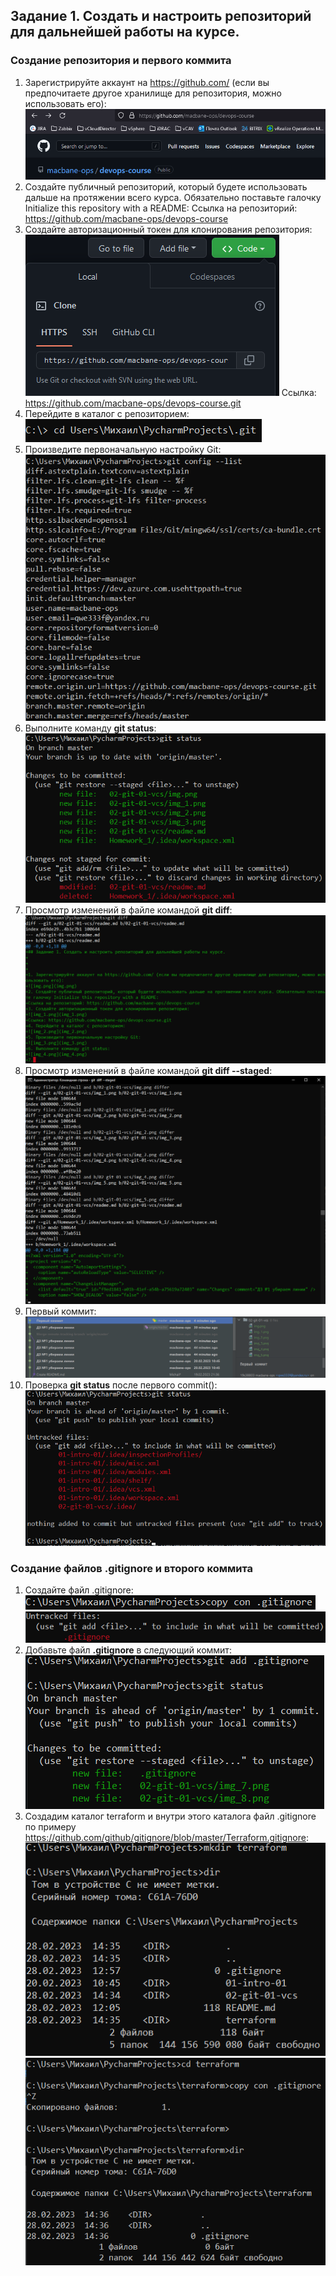 ## Задание 1. Создать и настроить репозиторий для дальнейшей работы на курсе.

### Создание репозитория и первого коммита

1. Зарегистрируйте аккаунт на https://github.com/ (если вы предпочитаете другое хранилище для репозитория, можно использовать его):
![img.png](img.png)
2. Создайте публичный репозиторий, который будете использовать дальше на протяжении всего курса. Обязательно поставьте галочку Initialize this repository with a README:
Ссылка на репозиторий: https://github.com/macbane-ops/devops-course
3. Создайте авторизационный токен для клонирования репозитория:
![img_1.png](img_1.png)
Ссылка: https://github.com/macbane-ops/devops-course.git
4. Перейдите в каталог с репозиторием:
![img_2.png](img_2.png)
5. Произведите первоначальную настройку Git:
![img_3.png](img_3.png)
6. Выполните команду **git status**:
![img_4.png](img_4.png)
7. Просмотр изменений в файле командой **git diff**:
![img_5.png](img_5.png)
8. Просмотр изменений в файле командой **git diff --staged**:
![img_6.png](img_6.png)
9. Первый коммит:
![img_8.png](img_8.png)
10. Проверка **git status** после первого commit():
![img_7.png](img_7.png)

### Создание файлов **.gitignore** и второго коммита
1. Создайте файл .gitignore:
![img_9.png](img_9.png)
![img_10.png](img_10.png)
2. Добавьте файл **.gitignore** в следующий коммит:
![img_11.png](img_11.png)
3. Создадим каталог terraform и внутри этого каталога файл .gitignore по примеру https://github.com/github/gitignore/blob/master/Terraform.gitignore:
![img_12.png](img_12.png)
![img_13.png](img_13.png)